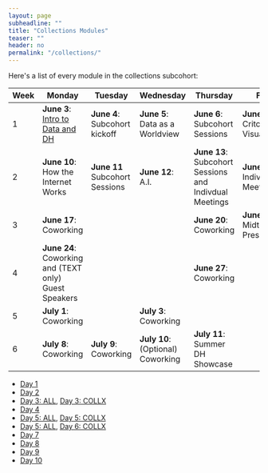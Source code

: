 ```yaml
---
layout: page
subheadline: ""
title: "Collections Modules"
teaser: ""
header: no
permalink: "/collections/"
---
```

Here's a list of every module in the collections subcohort:

| Week | Monday   | Tuesday | Wednesday | Thursday | Friday  |
|-------|----------|--------|------------|---------|-------------|
| 1 | **June 3**: [Intro to Data and DH](https://kam535.github.io/summer-dh-2025/modules/day1) | **June 4**: Subcohort kickoff  | **June 5**: Data as a Worldview| **June 6**: Subcohort Sessions | **June 7**: Critcal Data Visualization                                   |
| 2 | **June 10**: How the Internet Works | **June 11** Subcohort Sessions | **June 12**: A.I. | **June 13**: Subcohort Sessions and Indivdual Meetings | **June 14**: Individual Meetings                                            |
| 3 | **June 17**: Coworking|  | | **June 20**: Coworking| **June 21**: Midterm Presentations                                           |
| 4 | **June 24**: Coworking and (TEXT only) Guest Speakers |  |  | **June 27**: Coworking |                                         |
| 5 | **July 1**: Coworking |  | **July 3**: Coworking | |                                         |
| 6 | **July 8**: Coworking | **July 9**: Coworking | **July 10**: (Optional) Coworking | **July 11**: Summer DH Showcase |                                            |


- [Day 1](https://kam535.github.io/summer-dh-2025/modules/day1)
- [Day 2](https://kam535.github.io/summer-dh-2025/collections/day2)
- [Day 3: ALL](https://kam535.github.io/summer-dh-2025/modules/day3), [Day 3: COLLX](https://kam535.github.io/summer-dh-2025/collections/day3)
- [Day 4](https://kam535.github.io/summer-dh-2025/collections/day4)
- [Day 5: ALL](https://kam535.github.io/summer-dh-2025/modules/day5), [Day 5: COLLX](https://kam535.github.io/summer-dh-2025/collections/day5)
- [Day 5: ALL](https://kam535.github.io/summer-dh-2025/modules/day6), [Day 6: COLLX](https://kam535.github.io/summer-dh-2025/collections/day6)
- [Day 7](https://kam535.github.io/summer-dh-2025/collections/day7)
- [Day 8](https://kam535.github.io/summer-dh-2025/modules/day8)
- [Day 9](https://kam535.github.io/summer-dh-2025/collections/day9)
- [Day 10](https://kam535.github.io/summer-dh-2025/modules/day10)
